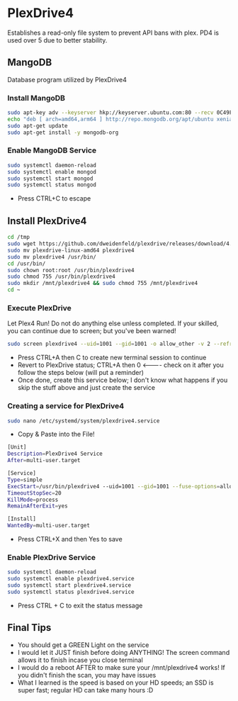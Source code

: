 # PlexDrive4
Establishes a read-only file system to prevent API bans with plex.  PD4 is used over 5 due to better stability.

## MangoDB
Database program utilized by PlexDrive4

### Install MangoDB
```sh
sudo apt-key adv --keyserver hkp://keyserver.ubuntu.com:80 --recv 0C49F3730359A14518585931BC711F9BA15703C6
echo "deb [ arch=amd64,arm64 ] http://repo.mongodb.org/apt/ubuntu xenial/mongodb-org/3.4 multiverse" | sudo tee /etc/apt/sources.list.d/mongodb-org-3.4.list
sudo apt-get update
sudo apt-get install -y mongodb-org
```

### Enable MangoDB Service

```sh
sudo systemctl daemon-reload
sudo systemctl enable mongod
sudo systemctl start mongod
sudo systemctl status mongod
```

- Press CTRL+C to escape

## Install PlexDrive4
```sh
cd /tmp
sudo wget https://github.com/dweidenfeld/plexdrive/releases/download/4.0.0/plexdrive-linux-amd64
sudo mv plexdrive-linux-amd64 plexdrive4
sudo mv plexdrive4 /usr/bin/
cd /usr/bin/
sudo chown root:root /usr/bin/plexdrive4
sudo chmod 755 /usr/bin/plexdrive4
sudo mkdir /mnt/plexdrive4 && sudo chmod 755 /mnt/plexdrive4
cd ~
```
### Execute PlexDrive
Let Plex4 Run! Do not do anything else unless completed. If your skilled, you can continue due to screen; but you've been warned!

```sh
sudo screen plexdrive4 --uid=1001 --gid=1001 -o allow_other -v 2 --refresh-interval=1m /mnt/plexdrive4
```
- Press CTRL+A then C to create new terminal session to continue
- Revert to PlexDrive status; CTRL+A then 0 <---- check on it after you follow the steps below (will put a reminder)
- Once done, create this service below; I don't know what happens if you skip the stuff above and just create the service

### Creating a service for PlexDrive4

```sh
sudo nano /etc/systemd/system/plexdrive4.service
```

- Copy & Paste into the File!

```sh
[Unit]
Description=PlexDrive4 Service
After=multi-user.target

[Service]
Type=simple
ExecStart=/usr/bin/plexdrive4 --uid=1001 --gid=1001 --fuse-options=allow_other --refresh-interval=1m /mnt/plexdrive4
TimeoutStopSec=20
KillMode=process
RemainAfterExit=yes

[Install]
WantedBy=multi-user.target
```

- Press CTRL+X and then Yes to save

### Enable PlexDrive Service

```sh
sudo systemctl daemon-reload
sudo systemctl enable plexdrive4.service
sudo systemctl start plexdrive4.service
sudo systemctl status plexdrive4.service
```
- Press CTRL + C to exit the status message

## Final Tips
- You should get a GREEN Light on the service
- I would let it JUST finish before doing ANYTHING! The screen command allows it to finish incase you close terminal
- I would do a reboot AFTER to make sure your /mnt/plexdrive4 works! If you didn't finish the scan, you may have issues
- What I learned is the speed is based on your HD speeds; an SSD is super fast; regular HD can take many hours :D

